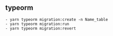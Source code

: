 ## typeorm

    - yarn typeorm migration:create -n Name_table
    - yarn typeorm migration:run
    - yarn typeorm migration:revert
